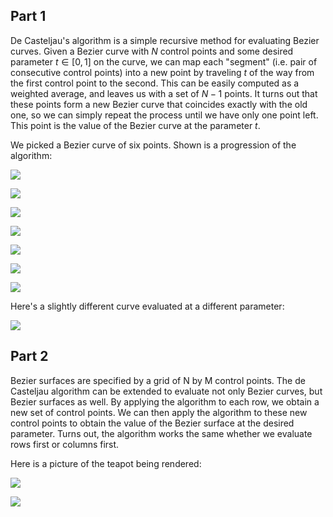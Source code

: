 ## Part 1

De Casteljau's algorithm is a simple recursive method for evaluating Bezier
curves. Given a Bezier curve with $N$ control points and some desired parameter
$t \in [0, 1]$ on the curve, we can map each "segment" (i.e. pair of consecutive
control points) into a new point by traveling $t$ of the way from the first
control point to the second. This can be easily computed as a weighted average,
and leaves us with a set of $N-1$ points. It turns out that these points form a
new Bezier curve that coincides exactly with the old one, so we can simply
repeat the process until we have only one point left. This point is the value of
the Bezier curve at the parameter $t$.

We picked a Bezier curve of six points. Shown is a progression of the algorithm:

![](images/task1-0.png)

![](images/task1-1.png)

![](images/task1-2.png)

![](images/task1-3.png)

![](images/task1-4.png)

![](images/task1-5.png)

![](images/task1-c.png)

Here's a slightly different curve evaluated at a different parameter:

![](images/task1-other.png)

## Part 2

Bezier surfaces are specified by a grid of N by M control points. The de
Casteljau algorithm can be extended to evaluate not only Bezier curves, but
Bezier surfaces as well. By applying the algorithm to each row, we obtain a new
set of control points. We can then apply the algorithm to these new control
points to obtain the value of the Bezier surface at the desired parameter. Turns
out, the algorithm works the same whether we evaluate rows first or columns
first.

Here is a picture of the teapot being rendered:

![](images/task2-empty.png)

![](images/task2-filled.png)
